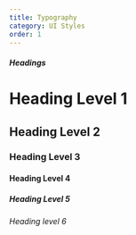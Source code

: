 ```yaml
---
title: Typography
category: UI Styles
order: 1
---
```



##### Headings

# Heading Level 1

## Heading Level 2

### Heading Level 3

#### Heading Level 4

##### Heading Level 5

###### Heading level 6